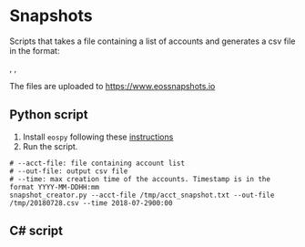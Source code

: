 
# Snapshots

Scripts that takes a file containing a list of accounts and generates a csv file in the format:

<account creation time>, <account name>, <total EOS owned>

The files are uploaded to https://www.eossnapshots.io 

## Python script

1. Install `eospy` following these [instructions](https://github.com/eosnewyork/eospy#installation)
2. Run the script.
```
# --acct-file: file containing account list
# --out-file: output csv file
# --time: max creation time of the accounts. Timestamp is in the format YYYY-MM-DDHH:mm
snapshot_creator.py --acct-file /tmp/acct_snapshot.txt --out-file /tmp/20180728.csv --time 2018-07-2900:00
```

## C# script